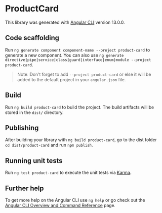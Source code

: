 # ProductCard

This library was generated with [Angular CLI](https://github.com/angular/angular-cli) version 13.0.0.

## Code scaffolding

Run `ng generate component component-name --project product-card` to generate a new component. You can also use `ng generate directive|pipe|service|class|guard|interface|enum|module --project product-card`.
> Note: Don't forget to add `--project product-card` or else it will be added to the default project in your `angular.json` file. 

## Build

Run `ng build product-card` to build the project. The build artifacts will be stored in the `dist/` directory.

## Publishing

After building your library with `ng build product-card`, go to the dist folder `cd dist/product-card` and run `npm publish`.

## Running unit tests

Run `ng test product-card` to execute the unit tests via [Karma](https://karma-runner.github.io).

## Further help

To get more help on the Angular CLI use `ng help` or go check out the [Angular CLI Overview and Command Reference](https://angular.io/cli) page.
